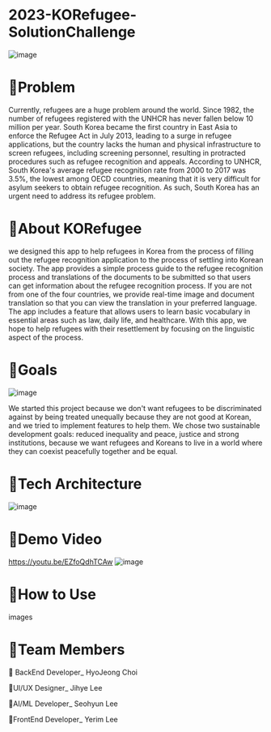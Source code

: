 # 2023-KORefugee-SolutionChallenge
![image](https://user-images.githubusercontent.com/117229525/229238057-62724038-e7fd-468d-9c02-015cfca3b825.png)

# 🐣Problem
Currently, refugees are a huge problem around the world. Since 1982, the number of refugees registered with the UNHCR has never fallen below 10 million per year. South Korea became the first country in East Asia to enforce the Refugee Act in July 2013, leading to a surge in refugee applications, but the country lacks the human and physical infrastructure to screen refugees, including screening personnel, resulting in protracted procedures such as refugee recognition and appeals. According to UNHCR, South Korea's average refugee recognition rate from 2000 to 2017 was 3.5%, the lowest among OECD countries, meaning that it is very difficult for asylum seekers to obtain refugee recognition. As such, South Korea has an urgent need to address its refugee problem.

# 🐣About KORefugee
we designed this app to help refugees in Korea from the process of filling out the refugee recognition application to the process of settling into Korean society. The app provides a simple process guide to the refugee recognition process and translations of the documents to be submitted so that users can get information about the refugee recognition process. If you are not from one of the four countries, we provide real-time image and document translation so that you can view the translation in your preferred language. The app includes a feature that allows users to learn basic vocabulary in essential areas such as law, daily life, and healthcare. With this app, we hope to help refugees with their resettlement by focusing on the linguistic aspect of the process.

# 🐣Goals
![image](https://user-images.githubusercontent.com/117229525/229240072-a62d7452-67ec-49f5-bf6d-bce7c3b20005.png)

We started this project because we don't want refugees to be discriminated against by being treated unequally because they are not good at Korean, and we tried to implement features to help them. We chose two sustainable development goals: reduced inequality and peace, justice and strong institutions, because we want refugees and Koreans to live in a world where they can coexist peacefully together and be equal.

# 🐣Tech Architecture
![image](https://user-images.githubusercontent.com/63584457/229264455-4459b597-a3bd-4ce9-bd41-06475a31946a.png)


# 🐣Demo Video
https://youtu.be/EZfoQdhTCAw
![image](https://user-images.githubusercontent.com/117229525/229264280-2980ad14-c7e5-4a3a-9f95-c8686e16e8e4.png)

# 🐣How to Use
images

# 🐣Team Members
🥚 BackEnd Developer_ HyoJeong Choi

🐤UI/UX Designer_ Jihye Lee

🐥AI/ML Developer_ Seohyun Lee

🐓FrontEnd Developer_ Yerim Lee
